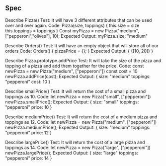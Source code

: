 ## Spec

Describe Pizza()
Test: It will have 3 different attributes that can be used over and over again.
Code:
Pizza(size, toppings) {
  this.size = size
  this.toppings = toppings
}
Const myPizza = new Pizza("medium", ["pepperoni","olives"], 10);
Expected Output:
 myPizza.size;
 "medium"

 Describe Orders()
 Test: It will have an empty object that will store all of our orders
 Code:
 Orders() {
   pizzaPrice = {};
 }
 Expected Output:
 {
   {[10, 20]}
 }

Describe Pizza.prototype.addPrice
Test: It will take the size of the pizza and topping of a pizza and add them together for the price.
Code:
const newPizza = new Pizza("medium", ["pepperoni"])
const cost = 10
newPizza.addPrice(cost);
Expected Output:
{
  size: "medium"
  toppings: "pepperoni"
  cost: 10
}

Describe smallPrice()
Test: It will return the cost of a small pizza and toppings as 10.
Code: 
let newPizza = new Pizza("small", ["pepperoni"])
newPizza.smallPrice();
Expected Output:
{
  size: "small"
  toppings: "pepperoni"
  price: 10
}

Describe mediumPrice()
Test: It will return the cost of a medium pizza and toppings as 12.
Code: 
let newPizza = new Pizza("medium", ["pepperoni"])
newPizza.mediumPrice();
Expected Output:
{
  size: "medium"
  toppings: "pepperoni"
  price: 12
}

Describe largePrice()
Test: It will return the cost of a large pizza and toppings as 14.
Code: 
let newPizza = new Pizza("large", ["pepperoni"])
newPizza.largePrice();
Expected Output:
{
  size: "large"
  toppings: "pepperoni"
  price: 14
}
